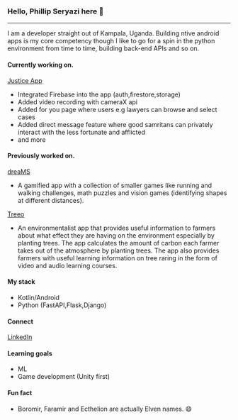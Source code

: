 ### Hello, Phillip Seryazi here 👋
---
I am a developer straight out of Kampala, Uganda. Building ntive android apps is my core competency though I like to go for a spin in the python environment from time to time, building back-end APIs and so on.

#### Currently working on.
<a href="https://github.com/phillipseryazi/JusticeApp">Justice App</a>
- Integrated Firebase into the app (auth,firestore,storage)
- Added video recording with cameraX api
- Added for you page where users e.g lawyers can browse and select cases
- Added direct message feature where good samritans can privately interact with the less fortunate and afflicted
- and more

#### Previously worked on.
<a href="https://healios.io/dreams/">dreaMS</a>
- A gamified app with a collection of smaller games like running and walking challenges, math puzzles and vision games (identifying shapes at different distances). 

<a href="https://play.google.com/store/apps/details?id=org.treeo.treeo">Treeo</a>
- An environmentalist app that provides useful information to farmers about what effect they are having on the environment especially by planting trees. The app calculates the amount of carbon each farmer takes out of the atmosphere by planting trees. The app also provides farmers with useful learning information on tree raring in the form of video and audio learning courses. 

#### My stack 
- Kotlin/Android
- Python (FastAPI,Flask,Django)

#### Connect
<a href="https://www.linkedin.com/in/phillipseryazi/">LinkedIn</a>

#### Learning goals
- ML
- Game development (Unity first)

#### Fun fact
- Boromir, Faramir and Ecthelion are actually Elven names. 😄

